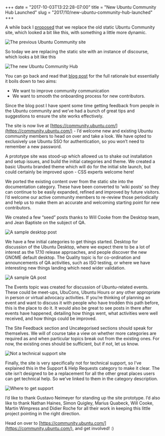 +++
date = "2017-10-03T13:22:28-07:00"
title = "New Ubuntu Community Hub Launched"
slug = "2017/10/new-ubuntu-community-hub-launched"
+++


A while back I [proposed](https://popey.com/blog/posts/ubuntu-community-hub-proposal.html) that we replace the old static Ubuntu Community site, which looked a bit like this, with something a little more dynamic.

![The previous Ubuntu Community site](/images/2017-10-03/oldsite.png)

So today we are replacing the static site with an instance of discourse, which looks a bit like this

![The new Ubuntu Community Hub](/images/2017-10-03/newsite.png)

You can go back and read that [blog post](https://popey.com/blog/posts/ubuntu-community-hub-proposal.html) for the full rationale but essentially it boils down to two aims:

  * We want to improve community communication
  * We want to smooth the onboarding process for new contributors.


Since the blog post I have spent some time getting feedback from people in the Ubuntu community and we’ve had a bunch of great tips and suggestions to ensure the site works effectively.

The site is now live at [https://community.ubuntu.com/](https://community.ubuntu.com/) - I’d welcome new and existing Ubuntu community members to head on over and take a look. We have opted to exclusively use Ubuntu SSO for authentication, so you won’t need to remember a new password.

A prototype site was stood-up which allowed us to shake out installation and setup issues, and build the initial categories and theme. We created a basic Ubuntu branded theme which will do for the initial site launch, but could certainly be improved upon - CSS experts welcome here!

We ported the existing content over from the static site into the documentation category. These have been converted to ‘wiki posts’ so they can continue to be easily expanded, refined and improved by future visitors. I’d welcome our active community members to re-review those periodically and help us to make them an accurate and welcoming starting point for new contributors.

We created a few “seed” posts thanks to Will Cooke from the Desktop team, and Jean Baptiste on the subject of QA.

![A sample desktop post](/images/2017-10-03/desktop.png)

We have a few initial categories to get things started. Desktop for discussion of the Ubuntu Desktop, where we expect there to be a lot of interest as the 17.10 release approaches, and people discover the new GNOME default desktop. The Quality topic is for co-ordination and announcements of QA activities, such as ISO testing, or where we have interesting new things landing which need wider validation.

![A sample QA post](/images/2017-10-03/quality.png)

The Events topic was created for discussion of Ubuntu-related events. These could be meet-ups, UbuCons, Ubuntu Hours or any other appropriate in person or virtual advocacy activities. If you’re thinking of planning an event and want to discuss it with people who have trodden this path before, this is the place to do it. It would also be great to see posts in there after events have happened, detailing how things went, what activities were well received, and how things could be improved.

The Site Feedback section and Uncategorised sections should speak for themselves. We will of course take a view on whether more categories are required as and when particular topics break out from the existing ones. For now, the existing ones should be sufficient, but if not, let us know.

![Not a technical support site](/images/2017-10-03/help.png)

Finally, the site is very specifically not for technical support, so I’ve explained this in the Support & Help Requests category to make it clear. The site isn’t designed to be a replacement for all the other great places users can get technical help. So we’ve linked to them in the category description.

![Where to get support](/images/2017-10-03/support.png)

I’d like to thank Gustavo Neimeyer for standing up the site prototype. I’d also like to thank Nathan Haines, Simon Quigley, Marius Quabeck, Will Cooke, Martin Wimpress and Didier Roche for all their work in keeping this little project pointing in the right direction.

Head on over to [https://community.ubuntu.com/](https://community.ubuntu.com/), and get involved! :)

